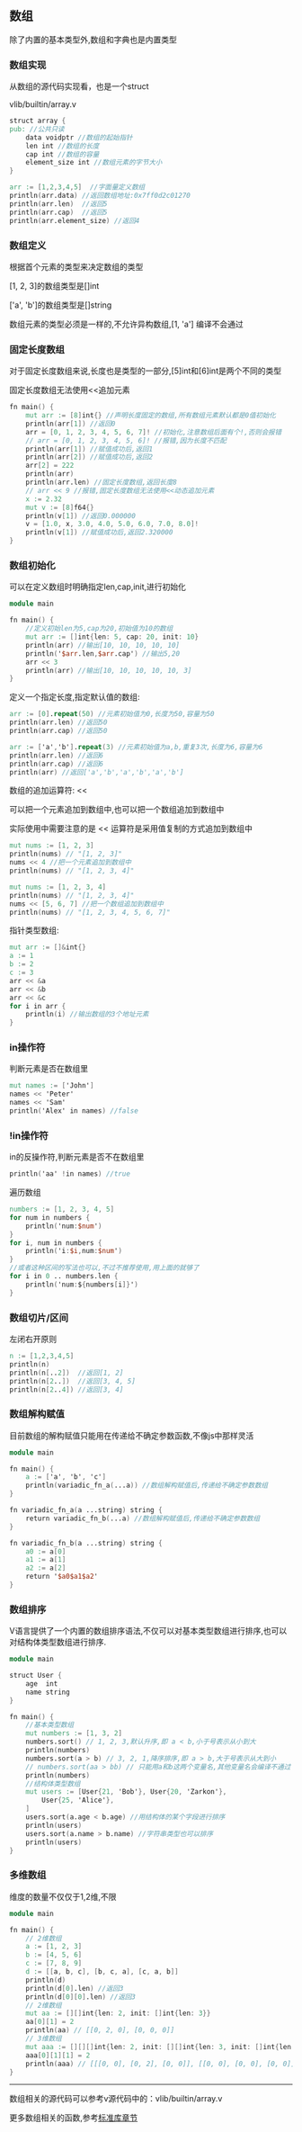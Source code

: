 ## 数组

除了内置的基本类型外,数组和字典也是内置类型

### 数组实现

从数组的源代码实现看，也是一个struct

vlib/builtin/array.v

```v
struct array {
pub: //公共只读
	data voidptr //数组的起始指针
	len int //数组的长度
	cap int //数组的容量
	element_size int //数组元素的字节大小
}
```

```v
arr := [1,2,3,4,5]  //字面量定义数组
println(arr.data) //返回数组地址:0x7ff0d2c01270
println(arr.len)  //返回5
println(arr.cap)  //返回5
println(arr.element_size) //返回4
```

### 数组定义

根据首个元素的类型来决定数组的类型

[1, 2, 3]的数组类型是[]int

['a', 'b']的数组类型是[]string

数组元素的类型必须是一样的,不允许异构数组,[1, 'a'] 编译不会通过

### 固定长度数组

对于固定长度数组来说,长度也是类型的一部分,[5]int和[6]int是两个不同的类型

固定长度数组无法使用<<追加元素

```v
fn main() {
	mut arr := [8]int{} //声明长度固定的数组,所有数组元素默认都是0值初始化
	println(arr[1]) //返回0
	arr = [0, 1, 2, 3, 4, 5, 6, 7]! //初始化,注意数组后面有个!,否则会报错
	// arr = [0, 1, 2, 3, 4, 5, 6]! //报错,因为长度不匹配
	println(arr[1]) //赋值成功后,返回1
	println(arr[2]) //赋值成功后,返回2
	arr[2] = 222
	println(arr)
	println(arr.len) //固定长度数组,返回长度8
	// arr << 9 //报错,固定长度数组无法使用<<动态追加元素
	x := 2.32
	mut v := [8]f64{}
	println(v[1]) //返回0.000000
	v = [1.0, x, 3.0, 4.0, 5.0, 6.0, 7.0, 8.0]!
	println(v[1]) //赋值成功后,返回2.320000
}
```

### 数组初始化

可以在定义数组时明确指定len,cap,init,进行初始化

```v
module main

fn main() {
	//定义初始len为5,cap为20,初始值为10的数组
	mut arr := []int{len: 5, cap: 20, init: 10}
	println(arr) //输出[10, 10, 10, 10, 10]
	println('$arr.len,$arr.cap') //输出5,20
	arr << 3
	println(arr) //输出[10, 10, 10, 10, 10, 3]
}

```

定义一个指定长度,指定默认值的数组:

```v
arr := [0].repeat(50) //元素初始值为0,长度为50,容量为50
println(arr.len) //返回50
println(arr.cap) //返回50
```

```v
arr := ['a','b'].repeat(3) //元素初始值为a,b,重复3次,长度为6,容量为6
println(arr.len) //返回6
println(arr.cap) //返回6
println(arr) //返回['a','b','a','b','a','b']
```

数组的追加运算符: <<

可以把一个元素追加到数组中,也可以把一个数组追加到数组中

实际使用中需要注意的是 << 运算符是采用值复制的方式追加到数组中

```v
mut nums := [1, 2, 3]
println(nums) // "[1, 2, 3]"
nums << 4 //把一个元素追加到数组中
println(nums) // "[1, 2, 3, 4]"
```

```v
mut nums := [1, 2, 3, 4]
println(nums) // "[1, 2, 3, 4]"
nums << [5, 6, 7] //把一个数组追加到数组中
println(nums) // "[1, 2, 3, 4, 5, 6, 7]"
```

指针类型数组:

```v
mut arr := []&int{}
a := 1
b := 2
c := 3
arr << &a
arr << &b
arr << &c
for i in arr {
	println(i) //输出数组的3个地址元素
}

```

### in操作符

判断元素是否在数组里

```v
mut names := ['John']
names << 'Peter'
names << 'Sam'
println('Alex' in names) //false
```

### !in操作符

in的反操作符,判断元素是否不在数组里

```v
println('aa' !in names) //true
```

遍历数组

```v
numbers := [1, 2, 3, 4, 5]
for num in numbers {
	println('num:$num')
}
for i, num in numbers {
	println('i:$i,num:$num')
}
//或者这种区间的写法也可以,不过不推荐使用,用上面的就够了
for i in 0 .. numbers.len {
	println('num:${numbers[i]}')
}

```

### 数组切片/区间

左闭右开原则

```v
n := [1,2,3,4,5]
println(n)
println(n[..2])  //返回[1, 2]
println(n[2..])  //返回[3, 4, 5]
println(n[2..4]) //返回[3, 4]
```

### 数组解构赋值

目前数组的解构赋值只能用在传递给不确定参数函数,不像js中那样灵活

```v
module main

fn main() {
	a := ['a', 'b', 'c']
	println(variadic_fn_a(...a)) //数组解构赋值后,传递给不确定参数数组
}

fn variadic_fn_a(a ...string) string {
	return variadic_fn_b(...a) //数组解构赋值后,传递给不确定参数数组
}

fn variadic_fn_b(a ...string) string {
	a0 := a[0]
	a1 := a[1]
	a2 := a[2]
	return '$a0$a1$a2'
}

```

### 数组排序

V语言提供了一个内置的数组排序语法,不仅可以对基本类型数组进行排序,也可以对结构体类型数组进行排序.

```v
module main

struct User {
	age  int
	name string
}

fn main() {
	//基本类型数组
	mut numbers := [1, 3, 2]
	numbers.sort() // 1, 2, 3,默认升序,即 a < b,小于号表示从小到大
	println(numbers)
	numbers.sort(a > b) // 3, 2, 1,降序排序,即 a > b,大于号表示从大到小
	// numbers.sort(aa > bb) // 只能用a和b这两个变量名,其他变量名会编译不通过
	println(numbers)
	//结构体类型数组
	mut users := [User{21, 'Bob'}, User{20, 'Zarkon'},
		User{25, 'Alice'},
	]
	users.sort(a.age < b.age) //用结构体的某个字段进行排序
	println(users)
	users.sort(a.name > b.name) //字符串类型也可以排序
	println(users)
}

```



### 多维数组

维度的数量不仅仅于1,2维,不限

```v
module main

fn main() {
	// 2维数组
	a := [1, 2, 3]
	b := [4, 5, 6]
	c := [7, 8, 9]
	d := [[a, b, c], [b, c, a], [c, a, b]]
	println(d)
	println(d[0].len) //返回3
	println(d[0][0].len) //返回3
	// 2维数组
	mut aa := [][]int{len: 2, init: []int{len: 3}}
	aa[0][1] = 2
	println(aa) // [[0, 2, 0], [0, 0, 0]]
	// 3维数组
	mut aaa := [][][]int{len: 2, init: [][]int{len: 3, init: []int{len: 2}}}
	aaa[0][1][1] = 2
	println(aaa) // [[[0, 0], [0, 2], [0, 0]], [[0, 0], [0, 0], [0, 0]]]
}

```

------

数组相关的源代码可以参考v源代码中的：vlib/builtin/array.v

更多数组相关的函数,参考[标准库章节](./std_builtin.md)